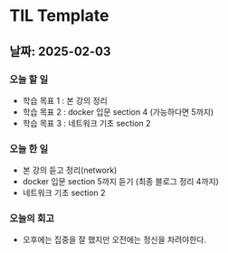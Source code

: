# TIL Template

## 날짜: 2025-02-03

### 오늘 할 일
- 학습 목표 1 : 본 강의 정리
- 학습 목표 2 : docker 입문 section 4 (가능하다면 5까지)
- 학습 목표 3 : 네트워크 기초 section 2

### 오늘 한 일
- 본 강의 듣고 정리(network)
- docker 입문 section 5까지 듣기 (최종 블로그 정리 4까지)
- 네트워크 기초 section 2

### 오늘의 회고
- 오후에는 집중을 잘 했지만 오전에는 정신을 차려야한다.

